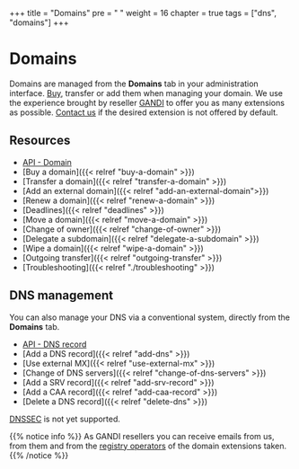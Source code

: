 +++
title = "Domains"
pre = "<i class='fas fa-fw fa-server'></i> "
weight = 16
chapter = true
tags = ["dns", "domains"]
+++

# Domains

Domains are managed from the **Domains** tab in your administration interface. [Buy](https://www.alwaysdata.com/en/domains/#main), transfer or add them when managing your domain. We use the experience brought by reseller [GANDI](https://www.gandi.net/en) to offer you as many extensions as possible. [Contact us](https://admin.alwaysdata.com/support/add/) if the desired extension is not offered by default.

## Resources

- [API - Domain](https://api.alwaysdata.com/v1/domain/doc/)
- [Buy a domain]({{< relref "buy-a-domain" >}})
- [Transfer a domain]({{< relref "transfer-a-domain" >}})
- [Add an external domain]({{< relref "add-an-external-domain">}})
- [Renew a domain]({{< relref "renew-a-domain" >}})
- [Deadlines]({{< relref "deadlines" >}})
- [Move a domain]({{< relref "move-a-domain" >}})
- [Change of owner]({{< relref "change-of-owner" >}})
- [Delegate a subdomain]({{< relref "delegate-a-subdomain" >}})
- [Wipe a domain]({{< relref "wipe-a-domain" >}})
- [Outgoing transfer]({{< relref "outgoing-transfer" >}})
- [Troubleshooting]({{< relref "./troubleshooting" >}})

## DNS management

You can also manage your DNS via a conventional system, directly from the **Domains** tab.

- [API - DNS record](https://api.alwaysdata.com/v1/record/doc/)
- [Add a DNS record]({{< relref "add-dns" >}})
- [Use external MX]({{< relref "use-external-mx" >}})
- [Change of DNS servers]({{< relref "change-of-dns-servers" >}})
- [Add a SRV record]({{< relref "add-srv-record" >}})
- [Add a CAA record]({{< relref "add-caa-record" >}})
- [Delete a DNS record]({{< relref "delete-dns" >}})

[DNSSEC](https://en.wikipedia.org/wiki/Domain_Name_System_Security_Extensions) is not yet supported.

{{% notice info %}}
As GANDI resellers you can receive emails from us, from them and from the [registry operators](https://en.wikipedia.org/wiki/Domain_name_registry) of the domain extensions taken.
{{% /notice %}}
